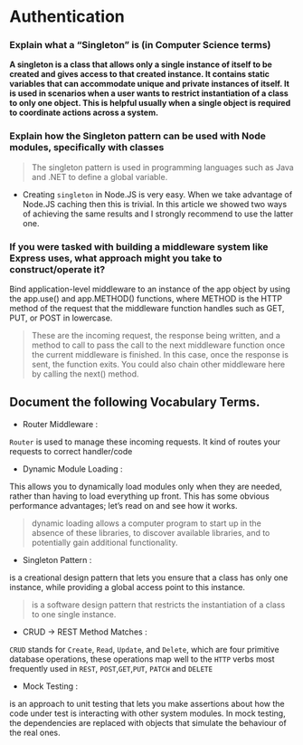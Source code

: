 # Authentication

### Explain what a “Singleton” is (in Computer Science terms)

**A singleton is a class that allows only a single instance of itself to be created and gives access to that created instance. It contains static variables that can accommodate unique and private instances of itself. It is used in scenarios when a user wants to restrict instantiation of a class to only one object. This is helpful usually when a single object is required to coordinate actions across a system.**

### Explain how the Singleton pattern can be used with Node modules, specifically with classes

> The singleton pattern is used in programming languages such as Java and .NET to define a global variable.

- Creating `singleton` in Node.JS is very easy. When we take advantage of Node.JS caching then this is trivial. In this article we showed two ways of achieving the same results and I strongly recommend to use the latter one.

### If you were tasked with building a middleware system like Express uses, what approach might you take to construct/operate it?

Bind application-level middleware to an instance of the app object by using the app.use() and app.METHOD() functions, where METHOD is the HTTP method of the request that the middleware function handles such as GET, PUT, or POST in lowercase.

> These are the incoming request, the response being written, and a method to call to pass the call to the next middleware function once the current middleware is finished. In this case, once the response is sent, the function exits. You could also chain other middleware here by calling the next() method.

## Document the following Vocabulary Terms.

- Router Middleware :

`Router` is used to manage these incoming requests. It kind of routes your requests to correct handler/code

- Dynamic Module Loading :

This allows you to dynamically load modules only when they are needed, rather than having to load everything up front. This has some obvious performance advantages; let’s read on and see how it works.

>  dynamic loading allows a computer program to start up in the absence of these libraries, to discover available libraries, and to potentially gain additional functionality.

- Singleton Pattern :

 is a creational design pattern that lets you ensure that a class has only one instance, while providing a global access point to this instance.

 > is a software design pattern that restricts the instantiation of a class to one single instance.

- CRUD -> REST Method Matches :

`CRUD` stands for `Create`, `Read`, `Update`, and `Delete`, which are four primitive database operations, these operations map well to the `HTTP` verbs most frequently used in `REST`, `POST`,`GET`,`PUT`, `PATCH` and `DELETE`

- Mock Testing :

is an approach to unit testing that lets you make assertions about how the code under test is interacting with other system modules. In mock testing, the dependencies are replaced with objects that simulate the behaviour of the real ones.